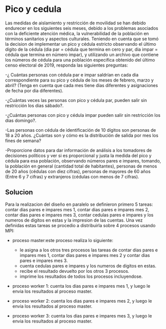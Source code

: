 # Pico y cedula
Las medidas de aislamiento y restricción de movilidad se han debido endurecer en los siguientes seis meses, debido a los problemas asociados con la deficiente atención médica, la vulnerabilidad de la población en términos sanitarios y aspectos culturales. Teniendo en cuenta que se tomó la decision de implementar un pico y cédula estricto observando el último dígito de la cédula (dia par = cédula que termina en cero y par, dia impar = cédula que termina en número impar), y utilizando un archivo que contiene los números de cédula para una población especifica obtenido del último censo electoral de 2019, responda las siguientes preguntas:

-¿ Cuántas personas con cédula par e impar saldrían en cada dia correspondiente para su pico y cédula de los meses de febrero, marzo y abril? (Tenga en cuenta que cada mes tiene dias diferentes y asignaciones de fecha por dia diferentes).

-¿Cuántas veces las personas con pico y cédula par, pueden salir sin restricción los dias sábado?.

-¿Cuántas personas con pico y cédula impar pueden salir sin restricción los dias domingo?.

-Las personas con cédula de identificación de 10 dígitos son personas de 18 a 20 años. ¿Cuántas son y cómo es la distribución de salida por mes los fines de semana?

-Proporcione datos para dar información de análisis a los tomadores de decisiones políticos y ver si es proporcional y justa la medida del pico y cédula para esa población, observando números pares e impares, tomando, la población en general (cantidad total de habitantes), personas de menos de 20 años (cédulas con diez cifras), personas de mayores de 60 años (Entre 6 y 7 cifras) y extranjeros (cédulas con menos de 7 cifras).

## Solucion
Para la realizacion del diseño en paralelo se definieron primero 5 tareas: contar dias pares e impares mes 1, contar dias pares e impares mes 2, contar dias pares e impares mes 3, contar cedulas pares e impares y los numeros de digitos en estas y la impresion de las cuentas. Una vez definidas estas tareas se procedio a distribuirla sobre 4 procesos usando MPI:

- proceso master:este proceso realiza lo siguiente:
   - le asigna a los otros tres procesos las tareas de contar dias pares e impares mes 1, contar dias pares e impares mes 2 y contar dias pares e impares mes 3.
   - cuenta cedulas pares e impares y los numeros de digitos en estas.
   - recibe el resultado devuelto por los otros 3 procesos.
   - imprime los resultados de todos los procesos incluyendose.
   
- proceso worker 1:  cuenta los dias pares e impares mes 1, y luego le envia los resultados al proceso master.
- proceso worker 2:  cuenta los dias pares e impares mes 2, y luego le envia los resultados al proceso master.
- proceso worker 3:  cuenta los dias pares e impares mes 3, y luego le envia los resultados al proceso master.

